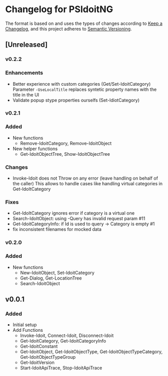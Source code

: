 # Changelog for PSIdoitNG

The format is based on and uses the types of changes according to [Keep a Changelog](https://keepachangelog.com/en/1.0.0/),
and this project adheres to [Semantic Versioning](https://semver.org/spec/v2.0.0.html).

## [Unreleased]

### v0.2.2

### Enhancements
- Better experience with custom categories (Get/Set-IdoitCategory)
  Parameter ```-UseLocalTitle``` replaces syntetic property names with the title in the UI
- Validate popup stype properties ourselfs (Set-IdiotCategory)

### v0.2.1

### Added
- New functions
  - Remove-IdoitCategory, Remove-IdoitObject
- New helper functions
  - Get-IdoitObjectTree, Show-IdoitObjectTree

### Changes
- Invoke-Idoit does not Throw on any error (leave handling on behalf of the caller)
  This allows to handle cases like handling virtual categories in Get-IdoItCategory

### Fixes
- Get-IdoItCategory ignores error if category is a virtual one
- Search-IdoItObject: using -Query has invalid request param #11
- Get-IdoitCategoryInfo: if Id is used to query -> Category is empty #1
- fix inconsistent filenames for mocked data

### v0.2.0

### Added

- New functions
  - New-IdoitObject, Set-IdoitCategory
  - Get-Dialog, Get-LocationTree
  - Search-IdoitObject

## v0.0.1

### Added
- Initial setup
- Add Functions
  - Invoke-Idoit, Connect-Idoit, Disconnect-Idoit
  - Get-IdoitCategory, Get-IdoitCategoryInfo
  - Get-IdoitConstant
  - Get-IdoitObject, Get-IdoitObjectType, Get-IdoitObjectTypeCategory, Get-IdoitObjectTypeGroup
  - Get-IdoitVersion
  - Start-IdoitApiTrace, Stop-IdoitApiTrace

